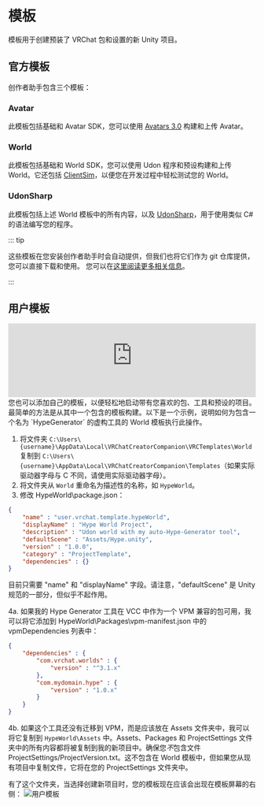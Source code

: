 # 模板
模板用于创建预装了 VRChat 包和设置的新 Unity 项目。

## 官方模板
创作者助手包含三个模板：

### Avatar
此模板包括基础和 Avatar SDK，您可以使用 [Avatars 3.0](https://docs.vrchat.com/docs/avatars-30) 构建和上传 Avatar。

### World
此模板包括基础和 World SDK，您可以使用 Udon 程序和预设构建和上传 World。它还包括 [ClientSim](https://clientsim.docs.vrchat.com/)，以便您在开发过程中轻松测试您的 World。

### UdonSharp
此模板包括上述 World 模板中的所有内容，以及 [UdonSharp](https://github.com/vrchat-community/UdonSharp)，用于使用类似 C# 的语法编写您的程序。

::: tip

这些模板在您安装创作者助手时会自动提供，但我们也将它们作为 git 仓库提供，您可以直接下载和使用。
您可以在[这里阅读更多相关信息](/vcc.docs.vrchat.com/guides/using-project-template-repos)。

:::

## 用户模板

<iframe width="100%" class="ratio-16-by-9" src="https://www.youtube-nocookie.com/embed/_hK7FIJ1gTU" title="YouTube video player" frameborder="0" allow="clipboard-write; encrypted-media; picture-in-picture; web-share" allowfullscreen></iframe>
您也可以添加自己的模板，以便轻松地启动带有您喜欢的包、工具和预设的项目。最简单的方法是从其中一个包含的模板构建。以下是一个示例，说明如何为包含一个名为 `HypeGenerator` 的虚构工具的 World 模板执行此操作。

1. 将文件夹 `C:\Users\{username}\AppData\Local\VRChatCreatorCompanion\VRCTemplates\World` 复制到 `C:\Users\{username}\AppData\Local\VRChatCreatorCompanion\Templates`（如果实际驱动器字母与 C 不同，请使用实际驱动器字母）。
2. 将文件夹从 `World` 重命名为描述性的名称，如 `HypeWorld`。
3. 修改 HypeWorld\package.json：

```json
{
	"name" : "user.vrchat.template.hypeWorld",
	"displayName" : "Hype World Project",
	"description" : "Udon world with my auto-Hype-Generator tool",
	"defaultScene" : "Assets/Hype.unity",
	"version" : "1.0.0",
	"category" : "ProjectTemplate",
	"dependencies" : {}
}
```
目前只需要 "name" 和 "displayName" 字段。请注意，"defaultScene" 是 Unity 规范的一部分，但似乎不起作用。

4a. 如果我的 Hype Generator 工具在 VCC 中作为一个 VPM 兼容的包可用，我可以将它添加到 HypeWorld\Packages\vpm-manifest.json 中的 vpmDependencies 列表中：
```json
{
	"dependencies" : {
		"com.vrchat.worlds" : {
			"version" : "^3.1.x"
		},
		"com.mydomain.hype" : {
			"version" : "1.0.x"
		}
	}
}
```
4b. 如果这个工具还没有迁移到 VPM，而是应该放在 Assets 文件夹中，我可以将它复制到 `HypeWorld\Assets` 中。Assets、Packages 和 ProjectSettings 文件夹中的所有内容都将被复制到我的新项目中。确保您*不*包含文件 ProjectSettings/ProjectVersion.txt。这不包含在 World 模板中，但如果您从现有项目中复制文件，它将在您的 ProjectSettings 文件夹中。

有了这个文件夹，当选择创建新项目时，您的模板现在应该会出现在模板屏幕的右侧：
![用户模板](/vcc.docs.vrchat.com/images/user-templates.png)
